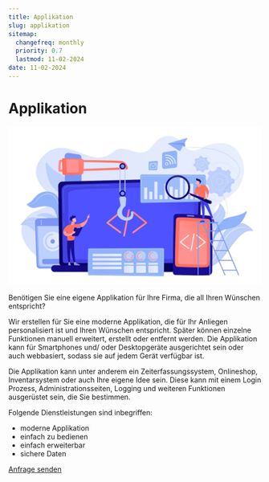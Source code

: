 ```yaml
---
title: Applikation
slug: applikation
sitemap:
  changefreq: monthly
  priority: 0.7
  lastmod: 11-02-2024
date: 11-02-2024
---
```


# Applikation

![Applikation](application.webp?resize=500)

Benötigen Sie eine eigene Applikation für Ihre Firma, die all Ihren Wünschen entspricht?

Wir erstellen für Sie eine moderne Applikation, die für Ihr Anliegen personalisiert ist und Ihren Wünschen entspricht. Später können einzelne Funktionen manuell erweitert, erstellt oder entfernt werden. Die Applikation kann für Smartphones und/ oder Desktopgeräte ausgerichtet sein oder auch webbasiert, sodass sie auf jedem Gerät verfügbar ist.

Die Applikation kann unter anderem ein Zeiterfassungssystem, Onlineshop, Inventarsystem oder auch Ihre eigene Idee sein. Diese kann mit einem Login Prozess, Administrationsseiten, Logging und weiteren Funktionen ausgerüstet sein, die Sie bestimmen.

Folgende Dienstleistungen sind inbegriffen:
- moderne Applikation
- einfach zu bedienen
- einfach erweiterbar
- sichere Daten

[Anfrage senden](/über/kontakt?classes=btn,btn-secondary,btn-lg)
